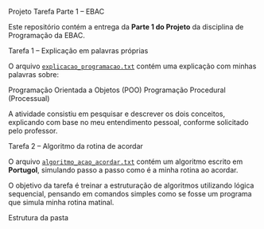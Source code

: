 Projeto Tarefa Parte 1 – EBAC

Este repositório contém a entrega da **Parte 1 do Projeto** da disciplina de Programação da EBAC.



 Tarefa 1 – Explicação em palavras próprias

O arquivo [`explicacao_programacao.txt`](./explicacao_programacao.txt) contém uma explicação com minhas palavras sobre:

Programação Orientada a Objetos (POO)
Programação Procedural (Processual)

A atividade consistiu em pesquisar e descrever os dois conceitos, explicando com base no meu entendimento pessoal, conforme solicitado pelo professor.

 Tarefa 2 – Algoritmo da rotina de acordar

O arquivo [`algoritmo_acao_acordar.txt`](./algoritmo_acao_acordar.txt) contém um algoritmo escrito em **Portugol**, simulando passo a passo como é a minha rotina ao acordar.

O objetivo da tarefa é treinar a estruturação de algoritmos utilizando lógica sequencial, pensando em comandos simples como se fosse um programa que simula minha rotina matinal.




 Estrutura da pasta
